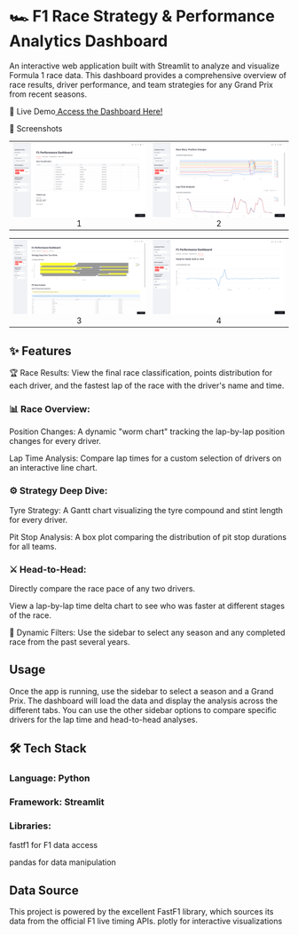 # 🏎️ F1 Race Strategy & Performance Analytics Dashboard

An interactive web application built with Streamlit to analyze and visualize Formula 1 race data. This dashboard provides a comprehensive overview of race results, driver performance, and team strategies for any Grand Prix from recent seasons.

🚀 Live Demo[
Access the Dashboard Here!](https://f1-performance-analytics.streamlit.app/)

📸 Screenshots
<table>
  <tr>
    <td align="center">
      <img src="Screenshot_1.png" width="500"/>
      <br>
      1
    </td>
    <td align="center">
      <img src="Screenshot_2.png" width="500"/>
      <br>
      2
    </td>
  </tr>
</table>

<table>
  <tr>
    <td align="center">
      <img src="Screenshot_3.png" width="500"/>
      <br>
      3
    </td>
    <td align="center">
      <img src="Screenshot_4.png" width="500"/>
      <br>
      4
    </td>
  </tr>
</table>



## ✨ Features

🏆 Race Results: View the final race classification, points distribution for each driver, and the fastest lap of the race with the driver's name and time.

### 📊 Race Overview:

Position Changes: A dynamic "worm chart" tracking the lap-by-lap position changes for every driver.

Lap Time Analysis: Compare lap times for a custom selection of drivers on an interactive line chart.

### ⚙️ Strategy Deep Dive:

Tyre Strategy: A Gantt chart visualizing the tyre compound and stint length for every driver.

Pit Stop Analysis: A box plot comparing the distribution of pit stop durations for all teams.

### ⚔️ Head-to-Head:

Directly compare the race pace of any two drivers.

View a lap-by-lap time delta chart to see who was faster at different stages of the race.

📅 Dynamic Filters: Use the sidebar to select any season and any completed race from the past several years.


## Usage
Once the app is running, use the sidebar to select a season and a Grand Prix. The dashboard will load the data and display the analysis across the different tabs. You can use the other sidebar options to compare specific drivers for the lap time and head-to-head analyses.

## 🛠️ Tech Stack

### Language: Python

### Framework: Streamlit

### Libraries:

fastf1 for F1 data access

pandas for data manipulation


## Data Source
This project is powered by the excellent FastF1 library, which sources its data from the official F1 live timing APIs.
plotly for interactive visualizations

